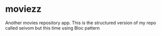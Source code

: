 # moviezz

Another movies repository app. This is the structured version of my repo called seivom but this time using Bloc pattern
